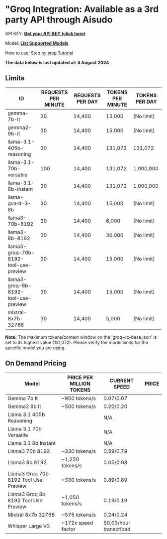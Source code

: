 

# "**Groq Integration**: Available as a 3rd party API through Aisudo


API KEY: **[Get your API KEY (click here)](https://console.groq.com/keys)**

Model: **[List Supported Models](https://console.groq.com/keys)**

How to use: [Step by step Tutorial](https://github.com/aisudoapp/ai-model-providers/tree/main#usage)



**The data below is last updated at: 3 August 2024**
## Limits

| ID | REQUESTS PER MINUTE | REQUESTS PER DAY | TOKENS PER MINUTE | TOKENS PER DAY |
| --- | --- | --- | --- | --- |
| gemma-7b-it | 30 | 14,400 | 15,000 | (No limit) |
| gemma2-9b-it | 30 | 14,400 | 15,000 | (No limit) |
| llama-3.1-405b-reasoning | 30 | 14,400 | 131,072 | 131,072 |
| llama-3.1-70b-versatile | 100 | 14,400 | 131,072 | 1,000,000 |
| llama-3.1-8b-instant | 30 | 14,400 | 131,072 | 1,000,000 |
| llama-guard-3-8b | 30 | 14,400 | 15,000 | (No limit) |
| llama3-70b-8192 | 30 | 14,400 | 6,000 | (No limit) |
| llama3-8b-8192 | 30 | 14,400 | 30,000 | (No limit) |
| llama3-groq-70b-8192-tool-use-preview | 30 | 14,400 | 15,000 | (No limit) |
| llama3-groq-8b-8192-tool-use-preview | 30 | 14,400 | 15,000 | (No limit) |
| mixtral-8x7b-32768 | 30 | 14,400 | 5,000 | (No limit) |


**Note:** The maximum tokens/context window on the 'groq-cc-base.json' is set to its highest value (131,072). Please verify the model limits for the specific model you are using.

## On Demand Pricing
| Model | PRICE PER MILLION TOKENS | CURRENT SPEED | PRICE |
| --- | --- | --- | --- |
| Gemma 7b It | ~950 tokens/s | $0.07/$0.07 |
| Gemma2 9b It | ~500 tokens/s | $0.20/$0.20 |
| Llama 3.1 405b Reasoning |  | N/A |
| Llama 3.1 70b Versatile |  | N/A |
| Llama 3.1 8b Instant |  | N/A |
| Llama3 70b 8192 | ~330 tokens/s | $0.59/$0.79 |
| Llama3 8b 8192 | ~1,250 tokens/s | $0.05/$0.08 |
| Llama3 Groq 70b 8192 Tool Use Preview | ~330 tokens/s | $0.89/$0.89 |
| Llama3 Groq 8b 8192 Tool Use Preview | ~1,050 tokens/s | $0.19/$0.19 |
| Mixtral 8x7b 32768 | ~575 tokens/s | $0.24/$0.24 |
| Whisper Large V3 | ~172x speed factor | $0.03/hour transcribed |